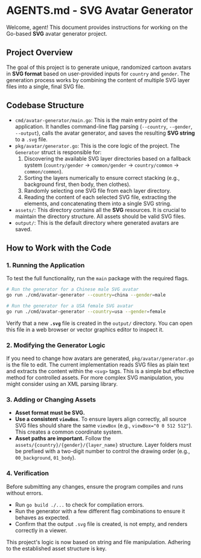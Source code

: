 # AGENTS.md - SVG Avatar Generator

Welcome, agent! This document provides instructions for working on the Go-based **SVG** avatar generator project.

## Project Overview

The goal of this project is to generate unique, randomized cartoon avatars in **SVG format** based on user-provided inputs for `country` and `gender`. The generation process works by combining the content of multiple SVG layer files into a single, final SVG file.

## Codebase Structure

-   `cmd/avatar-generator/main.go`: This is the main entry point of the application. It handles command-line flag parsing (`--country`, `--gender`, `--output`), calls the avatar generator, and saves the resulting **SVG string** to a `.svg` file.
-   `pkg/avatar/generator.go`: This is the core logic of the project. The `Generator` struct is responsible for:
    1.  Discovering the available SVG layer directories based on a fallback system (`country/gender` -> `common/gender` -> `country/common` -> `common/common`).
    2.  Sorting the layers numerically to ensure correct stacking (e.g., background first, then body, then clothes).
    3.  Randomly selecting one SVG file from each layer directory.
    4.  Reading the content of each selected SVG file, extracting the elements, and concatenating them into a single SVG string.
-   `assets/`: This directory contains all the **SVG** resources. It is crucial to maintain the directory structure. All assets should be valid SVG files.
-   `output/`: This is the default directory where generated avatars are saved.

## How to Work with the Code

### 1. Running the Application
To test the full functionality, run the `main` package with the required flags.

```bash
# Run the generator for a Chinese male SVG avatar
go run ./cmd/avatar-generator --country=china --gender=male

# Run the generator for a USA female SVG avatar
go run ./cmd/avatar-generator --country=usa --gender=female
```
Verify that a new **`.svg`** file is created in the `output/` directory. You can open this file in a web browser or vector graphics editor to inspect it.

### 2. Modifying the Generator Logic
If you need to change how avatars are generated, `pkg/avatar/generator.go` is the file to edit. The current implementation reads SVG files as plain text and extracts the content within the `<svg>` tags. This is a simple but effective method for controlled assets. For more complex SVG manipulation, you might consider using an XML parsing library.

### 3. Adding or Changing Assets
-   **Asset format must be SVG.**
-   **Use a consistent `viewBox`**. To ensure layers align correctly, all source SVG files should share the same `viewBox` (e.g., `viewBox="0 0 512 512"`). This creates a common coordinate system.
-   **Asset paths are important.** Follow the `assets/{country}/{gender}/{layer_name}` structure. Layer folders must be prefixed with a two-digit number to control the drawing order (e.g., `00_background`, `01_body`).

### 4. Verification
Before submitting any changes, ensure the program compiles and runs without errors.
-   Run `go build ./...` to check for compilation errors.
-   Run the generator with a few different flag combinations to ensure it behaves as expected.
-   Confirm that the output `.svg` file is created, is not empty, and renders correctly in a viewer.

This project's logic is now based on string and file manipulation. Adhering to the established asset structure is key.